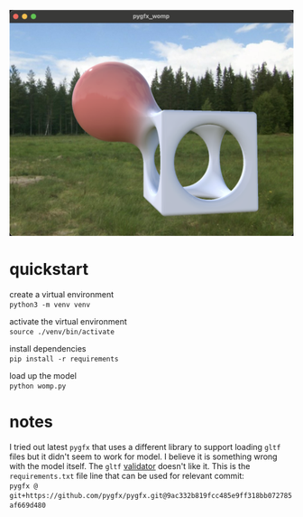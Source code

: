![Screenshot of model](womp.png)  
# quickstart
create a virtual environment  
`python3 -m venv venv`  

activate the virtual environment  
`source ./venv/bin/activate`  

install dependencies  
`pip install -r requirements`  

load up the model  
`python womp.py`  

# notes
I tried out latest `pygfx` that uses a different library to support loading `gltf` files but it didn't seem to work for model. I believe it is something wrong with the model itself. The `gltf` [validator](https://github.khronos.org/glTF-Validator/) doesn't like it. This is the `requirements.txt` file line that can be used for relevant commit:  
`pygfx @ git+https://github.com/pygfx/pygfx.git@9ac332b819fcc485e9ff318bb072785af669d480`